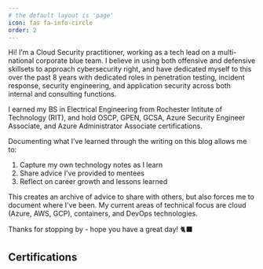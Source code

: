 ```yaml
---
# the default layout is 'page'
icon: fas fa-info-circle
order: 2
---
```


Hi! I’m a Cloud Security practitioner, working as a tech lead on a multi-national corporate blue team. I believe in using both offensive and defensive skillsets to approach cybersecurity right, and have dedicated myself to this over the past 8 years with dedicated roles in penetration testing, incident response, security engineering, and application security across both internal and consulting functions.

I earned my BS in Electrical Engineering from Rochester Intitute of Technology (RIT), and hold OSCP, GPEN, GCSA, Azure Security Engineer Associate, and Azure Administrator Associate certifications.

Documenting what I’ve learned through the writing on this blog allows me to:
1. Capture my own technology notes as I learn
2. Share advice I've provided to mentees
3. Reflect on career growth and lessons learned

This creates an archive of advice to share with others, but also forces me to document where I've been. My current areas of technical focus are cloud (Azure, AWS, GCP), containers, and DevOps technologies.

Thanks for stopping by - hope you have a great day! 🐈‍⬛  

## Certifications
<div data-iframe-width="150" data-iframe-height="270" data-share-badge-id="36fd9572-3912-44b3-a6e2-2df64cabd6e8" data-share-badge-host="https://www.credly.com"></div><script type="text/javascript" async src="//cdn.credly.com/assets/utilities/embed.js"></script>
<div data-iframe-width="150" data-iframe-height="270" data-share-badge-id="da691fea-023b-4440-aff4-6895b6aa1c3e" data-share-badge-host="https://www.credly.com"></div><script type="text/javascript" async src="//cdn.credly.com/assets/utilities/embed.js"></script>
<div data-iframe-width="150" data-iframe-height="270" data-share-badge-id="f5acd422-3be3-4fae-a143-2ba2199c1078" data-share-badge-host="https://www.credly.com"></div><script type="text/javascript" async src="//cdn.credly.com/assets/utilities/embed.js"></script>
<div data-iframe-width="150" data-iframe-height="270" data-share-badge-id="bf464d2e-2675-4fc0-9d1f-d15364418b25" data-share-badge-host="https://www.credly.com"></div><script type="text/javascript" async src="//cdn.credly.com/assets/utilities/embed.js"></script>
<div data-iframe-width="150" data-iframe-height="270" data-share-badge-id="d512225e-2b35-4bc9-b896-021b11a7765c" data-share-badge-host="https://www.credly.com"></div><script type="text/javascript" async src="//cdn.credly.com/assets/utilities/embed.js"></script>